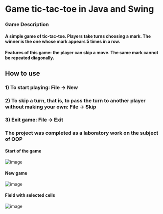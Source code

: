 # Game tic-tac-toe in Java and Swing

### Game Description
#### A simple game of tic-tac-toe. Players take turns choosing a mark. The winner is the one whose mark appears 5 times in a row. 
#### Features of this game: the player can skip a move. The same mark cannot be repeated diagonally.

## How to use
### 1) To start playing: File -> New
### 2) To skip a turn, that is, to pass the turn to another player without making your own: File -> Skip
### 3) Exit game: File -> Exit


### The project was completed as a laboratory work on the subject of OOP

#### Start of the game
![image](https://github.com/user-attachments/assets/0eac5281-0587-4619-ae2c-4a05af22b0ae)


#### New game
![image](https://github.com/user-attachments/assets/f99b4651-1722-451d-b7cd-7b18aa99d07e)

#### Field with selected cells

![image](https://github.com/user-attachments/assets/ad1d1dd1-6d1c-44f3-a34b-05d4d56eb7dd)
